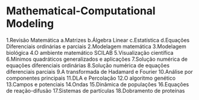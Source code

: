 # Mathematical-Computational Modeling 

1.Revisão Matemática
a.Matrizes
b.Álgebra Linear
c.Estatística
d.Equações Diferenciais ordinárias e parciais
2.Modelagem matemática
3.Modelagem biológica
4.O ambiente matemático SCILAB
5.Visualização científica
6.Mínimos quadráticos generalizados e aplicações
7.Solução numérica de equações diferenciais ordinárias
8.Solução numérica de equações diferenciais parciais
9.A transformada de Hadamard e Fourier
10.Análise por componentes principais
11.DLA e Percolação
12.O algoritmo genético
13.Campos e potenciais
14.Ondas
15.Dinâmica de populações
16.Equações de reação-difusão
17.Sistemas de partículas
18.Dobramento de proteínas


